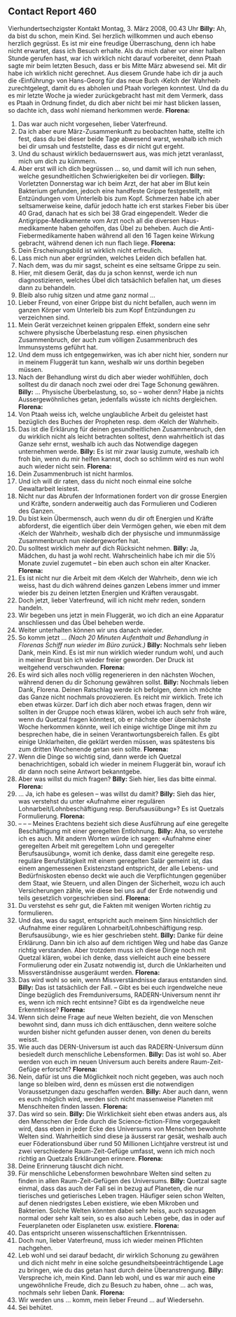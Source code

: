 ## Contact Report 460
Vierhundertsechzigster Kontakt
Montag, 3. März 2008, 00.43 Uhr
**Billy:**
Ah, da bist du schon, mein Kind. Sei herzlich willkommen und auch ebenso herzlich gegrüsst. Es ist mir eine freudige Überraschung, denn ich habe nicht erwartet, dass ich Besuch erhalte. Als du mich daher vor einer halben Stunde gerufen hast, war ich wirklich nicht darauf vorbereitet, denn Ptaah sagte mir beim letzten Besuch, dass er bis Mitte März abwesend sei. Mit dir habe ich wirklich nicht gerechnet. Aus diesem Grunde habe ich dir ja auch die ‹Einführung› von Hans-Georg für das neue Buch ‹Kelch der Wahrheit› zurechtgelegt, damit du es abholen und Ptaah vorlegen konntest. Und da du es mir letzte Woche ja wieder zurückgebracht hast mit dem Vermerk, dass es Ptaah in Ordnung findet, du dich aber nicht bei mir hast blicken lassen, so dachte ich, dass wohl niemand herkommen werde.
**Florena:**
1. Das war auch nicht vorgesehen, lieber Vaterfreund.
2. Da ich aber eure März-Zusammenkunft zu beobachten hatte, stellte ich fest, dass du bei dieser beide Tage abwesend warst, weshalb ich mich bei dir umsah und feststellte, dass es dir nicht gut ergeht.
3. Und du schaust wirklich bedauernswert aus, was mich jetzt veranlasst, mich um dich zu kümmern.
4. Aber erst will ich dich begrüssen … so, und damit will ich nun sehen, welche gesundheitlichen Schwierigkeiten bei dir vorliegen.
**Billy:**
Vorletzten Donnerstag war ich beim Arzt, der hat aber im Blut kein Bakterium gefunden, jedoch eine handfeste Grippe festgestellt, mit Entzündungen vom Unterleib bis zum Kopf. Schmerzen habe ich aber seltsamerweise keine, dafür jedoch hatte ich erst starkes Fieber bis über 40 Grad, danach hat es sich bei 38 Grad eingependelt. Weder die Antigrippe-Medikamente vom Arzt noch all die diversen Haus-medikamente haben geholfen, das Übel zu beheben. Auch die Anti-Fiebermedikamente haben während all den 16 Tagen keine Wirkung gebracht, während denen ich nun flach liege.
**Florena:**
5. Dein Erscheinungsbild ist wirklich nicht erfreulich.
6. Lass mich nun aber ergründen, welches Leiden dich befallen hat.
7. Nach dem, was du mir sagst, scheint es eine seltsame Grippe zu sein.
8. Hier, mit diesem Gerät, das du ja schon kennst, werde ich nun diagnostizieren, welches Übel dich tatsächlich befallen hat, um dieses dann zu behandeln.
9. Bleib also ruhig sitzen und atme ganz normal …
10. Lieber Freund, von einer Grippe bist du nicht befallen, auch wenn im ganzen Körper vom Unterleib bis zum Kopf Entzündungen zu verzeichnen sind.
11. Mein Gerät verzeichnet keinen grippalen Effekt, sondern eine sehr schwere physische Überbelastung resp. einen physischen Zusammenbruch, der auch zum völligen Zusammenbruch des Immunsystems geführt hat.
12. Und dem muss ich entgegenwirken, was ich aber nicht hier, sondern nur in meinem Fluggerät tun kann, weshalb wir uns dorthin begeben müssen.
13. Nach der Behandlung wirst du dich aber wieder wohlfühlen, doch solltest du dir danach noch zwei oder drei Tage Schonung gewähren.
**Billy:**
… Physische Überbelastung, so, so – woher denn? Habe ja nichts Aussergewöhnliches getan, jedenfalls wüsste ich nichts dergleichen.
**Florena:**
14. Von Ptaah weiss ich, welche unglaubliche Arbeit du geleistet hast bezüglich des Buches der Propheten resp. dem ‹Kelch der Wahrheit›.
15. Das ist die Erklärung für deinen gesundheitlichen Zusammenbruch, den du wirklich nicht als leicht betrachten solltest, denn wahrheitlich ist das Ganze sehr ernst, weshalb ich auch das Notwendige dagegen unternehmen werde.
**Billy:**
Es ist mir zwar lausig zumute, weshalb ich froh bin, wenn du mir helfen kannst, doch so schlimm wird es nun wohl auch wieder nicht sein.
**Florena:**
16. Dein Zusammenbruch ist nicht harmlos.
17. Und ich will dir raten, dass du nicht noch einmal eine solche Gewaltarbeit leistest.
18. Nicht nur das Abrufen der Informationen fordert von dir grosse Energien und Kräfte, sondern anderweitig auch das Formulieren und Codieren des Ganzen.
19. Du bist kein Übermensch, auch wenn du dir oft Energien und Kräfte abforderst, die eigentlich über dein Vermögen gehen, wie eben mit dem ‹Kelch der Wahrheit›, weshalb dich der physische und immunmässige Zusammenbruch nun niedergeworfen hat.
20. Du solltest wirklich mehr auf dich Rücksicht nehmen.
**Billy:**
Ja, Mädchen, du hast ja wohl recht. Wahrscheinlich habe ich mir die 5½ Monate zuviel zugemutet – bin eben auch schon ein alter Knacker.
**Florena:**
21. Es ist nicht nur die Arbeit mit dem ‹Kelch der Wahrheit›, denn wie ich weiss, hast du dich während deines ganzen Lebens immer und immer wieder bis zu deinen letzten Energien und Kräften verausgabt.
22. Doch jetzt, lieber Vaterfreund, will ich nicht mehr reden, sondern handeln.
23. Wir begeben uns jetzt in mein Fluggerät, wo ich dich an eine Apparatur anschliessen und das Übel beheben werde.
24. Weiter unterhalten können wir uns danach wieder.
25. So komm jetzt …
_(Nach 20 Minuten Aufenthalt und Behandlung in Florenas Schiff nun wieder im Büro zurück.)_
**Billy:**
Nochmals sehr lieben Dank, mein Kind. Es ist mir nun wirklich wieder rundum wohl, und auch in meiner Brust bin ich wieder freier geworden. Der Druck ist weitgehend verschwunden.
**Florena:**
26. Es wird sich alles noch völlig regenerieren in den nächsten Wochen, während denen du dir Schonung gewähren sollst.
**Billy:**
Nochmals lieben Dank, Florena. Deinen Ratschlag werde ich befolgen, denn ich möchte das Ganze nicht nochmals provozieren. Es reicht mir wirklich. Trete ich eben etwas kürzer. Darf ich dich aber noch etwas fragen, denn wir sollten in der Gruppe noch etwas klären, wobei ich auch sehr froh wäre, wenn du Quetzal fragen könntest, ob er nächste ober übernächste Woche herkommen könnte, weil ich einige wichtige Dinge mit ihm zu besprechen habe, die in seinen Verantwortungsbereich fallen. Es gibt einige Unklarheiten, die geklärt werden müssen, was spätestens bis zum dritten Wochenende getan sein sollte.
**Florena:**
27. Wenn die Dinge so wichtig sind, dann werde ich Quetzal benachrichtigen, sobald ich wieder in meinem Fluggerät bin, worauf ich dir dann noch seine Antwort bekanntgebe.
28. Aber was willst du mich fragen?
**Billy:**
Sieh hier, lies das bitte einmal.
**Florena:**
29. … Ja, ich habe es gelesen – was willst du damit?
**Billy:**
Sieh das hier, was verstehst du unter «Aufnahme einer regulären Lohnarbeit/Lohnbeschäftigung resp. Berufsausübung»? Es ist Quetzals Formulierung.
**Florena:**
30. – – – Meines Erachtens bezieht sich diese Ausführung auf eine geregelte Beschäftigung mit einer geregelten Entlohnung.
**Billy:**
Aha, so verstehe ich es auch. Mit andern Worten würde ich sagen: «Aufnahme einer geregelten Arbeit mit geregeltem Lohn und geregelter Berufsausübung», womit ich denke, dass damit eine geregelte resp. reguläre Berufstätigkeit mit einem geregelten Salär gemeint ist, das einem angemessenen Existenzstand entspricht, der alle Lebens- und Bedürfniskosten ebenso deckt wie auch die Verpflichtungen gegenüber dem Staat, wie Steuern, und allen Dingen der Sicherheit, wozu ich auch Versicherungen zähle, wie diese bei uns auf der Erde notwendig und teils gesetzlich vorgeschrieben sind.
**Florena:**
31. Du verstehst es sehr gut, die Fakten mit wenigen Worten richtig zu formulieren.
32. Und das, was du sagst, entspricht auch meinem Sinn hinsichtlich der ‹Aufnahme einer regulären Lohnarbeit/Lohnbeschäftigung resp. Berufsausübung›, wie es hier geschrieben steht.
**Billy:**
Danke für deine Erklärung. Dann bin ich also auf dem richtigen Weg und habe das Ganze richtig verstanden. Aber trotzdem muss ich diese Dinge noch mit Quetzal klären, wobei ich denke, dass vielleicht auch eine bessere Formulierung oder ein Zusatz notwendig ist, durch die Unklarheiten und Missverständnisse ausgeräumt werden.
**Florena:**
33. Das wird wohl so sein, wenn Missverständnisse daraus entstanden sind.
**Billy:**
Das ist tatsächlich der Fall. – Gibt es bei euch irgendwelche neue Dinge bezüglich des Fremduniversums, RADERN-Universum nennt ihr es, wenn ich mich recht entsinne? Gibt es da irgendwelche neue Erkenntnisse?
**Florena:**
34. Wenn sich deine Frage auf neue Welten bezieht, die von Menschen bewohnt sind, dann muss ich dich enttäuschen, denn weitere solche wurden bisher nicht gefunden ausser denen, von denen du bereits weisst.
35. Wie auch das DERN-Universum ist auch das RADERN-Universum dünn besiedelt durch menschliche Lebensformen.
**Billy:**
Das ist wohl so. Aber werden von euch im neuen Universum auch bereits andere Raum-Zeit-Gefüge erforscht?
**Florena:**
36. Nein, dafür ist uns die Möglichkeit noch nicht gegeben, was auch noch lange so bleiben wird, denn es müssen erst die notwendigen Voraussetzungen dazu geschaffen werden.
**Billy:**
Aber auch dann, wenn es euch möglich wird, werden sich nicht massenweise Planeten mit Menschheiten finden lassen.
**Florena:**
37. Das wird so sein.
**Billy:**
Die Wirklichkeit sieht eben etwas anders aus, als den Menschen der Erde durch die Science-fiction-Filme vorgegaukelt wird, dass eben in jeder Ecke des Universums von Menschen bewohnte Welten sind. Wahrheitlich sind diese ja äusserst rar gesät, weshalb auch euer Föderationsbund über rund 50 Millionen Lichtjahre verstreut ist und zwei verschiedene Raum-Zeit-Gefüge umfasst, wenn ich mich noch richtig an Quetzals Erklärungen erinnere.
**Florena:**
38. Deine Erinnerung täuscht dich nicht.
39. Für menschliche Lebensformen bewohnbare Welten sind selten zu finden in allen Raum-Zeit-Gefügen des Universums.
**Billy:**
Quetzal sagte einmal, dass das auch der Fall sei in bezug auf Planeten, die nur tierisches und getierisches Leben tragen. Häufiger seien schon Welten, auf denen niedrigstes Leben existiere, wie eben Mikroben und Bakterien. Solche Welten könnten dabei sehr heiss, auch sozusagen normal oder sehr kalt sein, so es also auch Leben gebe, das in oder auf Feuerplaneten oder Eisplaneten usw. existiere.
**Florena:**
40. Das entspricht unseren wissenschaftlichen Erkenntnissen.
41. Doch nun, lieber Vaterfreund, muss ich wieder meinen Pflichten nachgehen.
42. Leb wohl und sei darauf bedacht, dir wirklich Schonung zu gewähren und dich nicht mehr in eine solche gesundheitsbeeinträchtigende Lage zu bringen, wie du das getan hast durch deine Überanstrengung.
**Billy:**
Verspreche ich, mein Kind. Dann leb wohl, und es war mir auch eine ungewöhnliche Freude, dich zu Besuch zu haben, ohne … ach was, nochmals sehr lieben Dank.
**Florena:**
43. Wir werden uns … komm, mein lieber Freund … auf Wiedersehn.
44. Sei behütet.